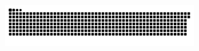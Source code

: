 <picture>
  <source media="(prefers-color-scheme: dark)" srcset="https://raw.githubusercontent.com/MarineHakobyan/MarineHakobyan/006edfbfbaa7ef2e18210cfb4c68ed2b2c2f2fdf/github-contribution-grid-snake-dark.svg" />
  <source media="(prefers-color-scheme: light)" srcset="https://raw.githubusercontent.com/MarineHakobyan/MarineHakobyan/006edfbfbaa7ef2e18210cfb4c68ed2b2c2f2fdf/github-contribution-grid-snake.svg" />
  <img alt="github-snake" src="https://raw.githubusercontent.com/MarineHakobyan/MarineHakobyan/006edfbfbaa7ef2e18210cfb4c68ed2b2c2f2fdf/github-contribution-grid-snake-dark.svg" />
</picture>
